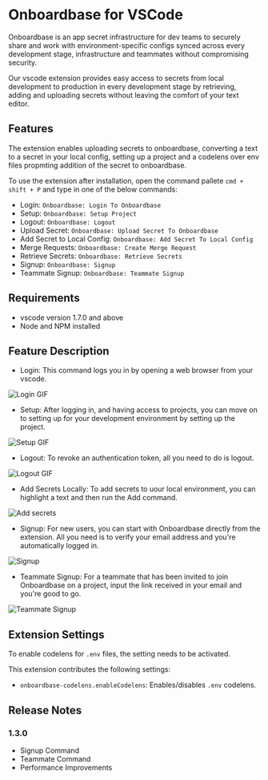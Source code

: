 # Onboardbase for VSCode
 
Onboardbase is an app secret infrastructure for dev teams to securely share and work with environment-specific configs synced across every development stage, infrastructure and teammates without compromising security.

Our vscode extension provides easy access to secrets from local development to production in every development stage by retrieving, adding and uploading secrets without leaving the comfort of your text editor.

## Features

The extension enables uploading secrets to onboardbase, converting a text to a secret in your local config, setting up a project and a codelens over env files propmting addition of the secret to onboardbase.

To use the extension after installation, open the command pallete `cmd + shift + P` and type in one of the below commands:

- Login: `Onboardbase: Login To Onboardbase`
- Setup: `Onboardbase: Setup Project`
- Logout: `Onboardbase: Logout`
- Upload Secret: `Onboardbase: Upload Secret To Onboardbase`
- Add Secret to Local Config: `Onboardbase: Add Secret To Local Config`
- Merge Requests: `Onboardbase: Create Merge Request`
- Retrieve Secrets: `Onboardbase: Retrieve Secrets`
- Signup: `Onboardbase: Signup`
- Teammate Signup: `Onboardbase: Teammate Signup`
## Requirements

- vscode version 1.7.0 and above
- Node and NPM installed

## Feature Description

- Login: This command logs you in by opening a web browser from your vscode. 

![Login GIF](https://onboardbase-vscode-artifacts.fra1.digitaloceanspaces.com/login.gif)

- Setup: After logging in, and having access to projects, you can move on to setting up for your development environment by setting up the project.

![Setup GIF](https://onboardbase-vscode-artifacts.fra1.digitaloceanspaces.com/setup.gif)

- Logout: To revoke an authentication token, all you need to do is logout. 

![Logout GIF](https://onboardbase-vscode-artifacts.fra1.digitaloceanspaces.com/logout.gif)

- Add Secrets Locally: To add secrets to uour local environment, you can highlight a text and then run the Add command.

![Add secrets](https://onboardbase-vscode-artifacts.fra1.digitaloceanspaces.com/add_secrets.gif)

- Signup: For new users, you can start with Onboardbase directly from the extension. All you need is to verify your email address and you're automatically logged in.

![Signup](https://onboardbase-vscode-artifacts.fra1.digitaloceanspaces.com/signup.gif)

- Teammate Signup: For a teammate that has been invited to join Onboardbase on a project, input the link received in your email and you're good to go.

![Teammate Signup](https://onboardbase-vscode-artifacts.fra1.digitaloceanspaces.com/signup.gif)

## Extension Settings

To enable codelens for `.env` files, the setting needs to be activated.

This extension contributes the following settings:

* `onboardbase-codelens.enableCodelens`: Enables/disables `.env` codelens.

## Release Notes

### 1.3.0

- Signup Command
- Teammate Command
- Performance Improvements